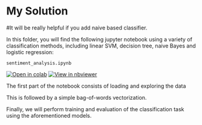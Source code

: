 # My Solution
#It will be really helpful if you add naive based classifier.

In this folder, you will find the following jupyter notebook using 
a variety of classification methods, including linear SVM, decision tree, naive Bayes and logistic regression: 

`sentiment_analysis.ipynb`

[![Open in colab](https://colab.research.google.com/assets/colab-badge.svg)](https://colab.research.google.com/github/gimseng/99-ML-Learning-Projects/blob/master/005/solution/sentiment_analysis.ipynb)
[![View in nbviewer](https://github.com/jupyter/design/blob/master/logos/Badges/nbviewer_badge.svg)](https://nbviewer.jupyter.org/github/gimseng/99-ML-Learning-Projects/blob/master/005/solution/sentiment_analysis.ipynb)

The first part of the notebook consists of loading and exploring the data 

This is followed by a simple bag-of-words vectorization.

Finally, we will perform training and evaluation of the classification task using the aforementioned models. 

